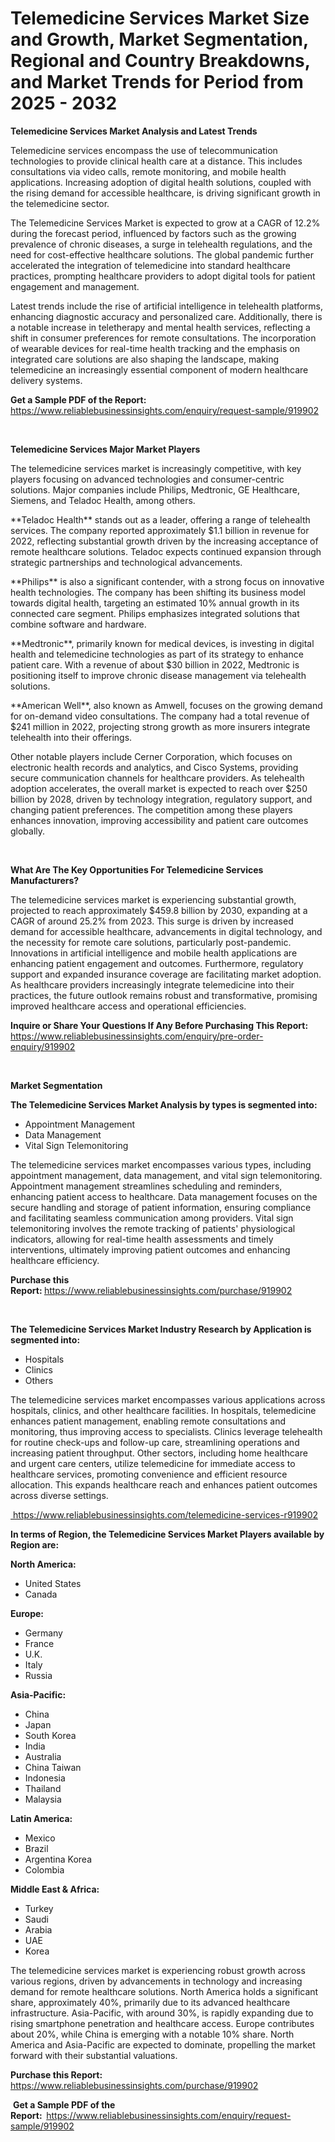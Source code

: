 <p><h1>Telemedicine Services Market Size and Growth, Market Segmentation, Regional and Country Breakdowns, and Market Trends for Period from 2025 -  2032</h1></p><p><strong>Telemedicine Services Market Analysis and Latest Trends</strong></p>
<p><p>Telemedicine services encompass the use of telecommunication technologies to provide clinical health care at a distance. This includes consultations via video calls, remote monitoring, and mobile health applications. Increasing adoption of digital health solutions, coupled with the rising demand for accessible healthcare, is driving significant growth in the telemedicine sector.</p><p>The Telemedicine Services Market is expected to grow at a CAGR of 12.2% during the forecast period, influenced by factors such as the growing prevalence of chronic diseases, a surge in telehealth regulations, and the need for cost-effective healthcare solutions. The global pandemic further accelerated the integration of telemedicine into standard healthcare practices, prompting healthcare providers to adopt digital tools for patient engagement and management.</p><p>Latest trends include the rise of artificial intelligence in telehealth platforms, enhancing diagnostic accuracy and personalized care. Additionally, there is a notable increase in teletherapy and mental health services, reflecting a shift in consumer preferences for remote consultations. The incorporation of wearable devices for real-time health tracking and the emphasis on integrated care solutions are also shaping the landscape, making telemedicine an increasingly essential component of modern healthcare delivery systems.</p></p>
<p><strong>Get a Sample PDF of the Report:&nbsp;</strong> <a href="https://www.reliablebusinessinsights.com/enquiry/request-sample/919902?utm_campaign=2843&utm_medium=2&utm_source=Github&utm_content=ia&utm_term=17042025&utm_id=telemedicine-services">https://www.reliablebusinessinsights.com/enquiry/request-sample/919902</a></p>
<p>&nbsp;</p>
<p><strong>Telemedicine Services Major Market Players</strong></p>
<p><p>The telemedicine services market is increasingly competitive, with key players focusing on advanced technologies and consumer-centric solutions. Major companies include Philips, Medtronic, GE Healthcare, Siemens, and Teladoc Health, among others.</p><p>**Teladoc Health** stands out as a leader, offering a range of telehealth services. The company reported approximately $1.1 billion in revenue for 2022, reflecting substantial growth driven by the increasing acceptance of remote healthcare solutions. Teladoc expects continued expansion through strategic partnerships and technological advancements.</p><p>**Philips** is also a significant contender, with a strong focus on innovative health technologies. The company has been shifting its business model towards digital health, targeting an estimated 10% annual growth in its connected care segment. Philips emphasizes integrated solutions that combine software and hardware.</p><p>**Medtronic**, primarily known for medical devices, is investing in digital health and telemedicine technologies as part of its strategy to enhance patient care. With a revenue of about $30 billion in 2022, Medtronic is positioning itself to improve chronic disease management via telehealth solutions.</p><p>**American Well**, also known as Amwell, focuses on the growing demand for on-demand video consultations. The company had a total revenue of $241 million in 2022, projecting strong growth as more insurers integrate telehealth into their offerings.</p><p>Other notable players include Cerner Corporation, which focuses on electronic health records and analytics, and Cisco Systems, providing secure communication channels for healthcare providers. As telehealth adoption accelerates, the overall market is expected to reach over $250 billion by 2028, driven by technology integration, regulatory support, and changing patient preferences. The competition among these players enhances innovation, improving accessibility and patient care outcomes globally.</p></p>
<p>&nbsp;</p>
<p><strong>What Are The Key Opportunities For Telemedicine Services Manufacturers?</strong></p>
<p><p>The telemedicine services market is experiencing substantial growth, projected to reach approximately $459.8 billion by 2030, expanding at a CAGR of around 25.2% from 2023. This surge is driven by increased demand for accessible healthcare, advancements in digital technology, and the necessity for remote care solutions, particularly post-pandemic. Innovations in artificial intelligence and mobile health applications are enhancing patient engagement and outcomes. Furthermore, regulatory support and expanded insurance coverage are facilitating market adoption. As healthcare providers increasingly integrate telemedicine into their practices, the future outlook remains robust and transformative, promising improved healthcare access and operational efficiencies.</p></p>
<p><strong>Inquire or Share Your Questions If Any Before Purchasing This Report:</strong> <a href="https://www.reliablebusinessinsights.com/enquiry/pre-order-enquiry/919902?utm_campaign=2843&utm_medium=2&utm_source=Github&utm_content=ia&utm_term=17042025&utm_id=telemedicine-services">https://www.reliablebusinessinsights.com/enquiry/pre-order-enquiry/919902</a></p>
<p>&nbsp;</p>
<p><strong>Market Segmentation</strong></p>
<p><strong>The Telemedicine Services Market Analysis by types is segmented into:</strong></p>
<p><ul><li>Appointment Management</li><li>Data Management</li><li>Vital Sign Telemonitoring</li></ul></p>
<p><p>The telemedicine services market encompasses various types, including appointment management, data management, and vital sign telemonitoring. Appointment management streamlines scheduling and reminders, enhancing patient access to healthcare. Data management focuses on the secure handling and storage of patient information, ensuring compliance and facilitating seamless communication among providers. Vital sign telemonitoring involves the remote tracking of patients' physiological indicators, allowing for real-time health assessments and timely interventions, ultimately improving patient outcomes and enhancing healthcare efficiency.</p></p>
<p><strong>Purchase this Report:&nbsp;</strong><a href="https://www.reliablebusinessinsights.com/purchase/919902?utm_campaign=2843&utm_medium=2&utm_source=Github&utm_content=ia&utm_term=17042025&utm_id=telemedicine-services">https://www.reliablebusinessinsights.com/purchase/919902</a></p>
<p>&nbsp;</p>
<p><strong>The Telemedicine Services Market Industry Research by Application is segmented into:</strong></p>
<p><ul><li>Hospitals</li><li>Clinics</li><li>Others</li></ul></p>
<p><p>The telemedicine services market encompasses various applications across hospitals, clinics, and other healthcare facilities. In hospitals, telemedicine enhances patient management, enabling remote consultations and monitoring, thus improving access to specialists. Clinics leverage telehealth for routine check-ups and follow-up care, streamlining operations and increasing patient throughput. Other sectors, including home healthcare and urgent care centers, utilize telemedicine for immediate access to healthcare services, promoting convenience and efficient resource allocation. This expands healthcare reach and enhances patient outcomes across diverse settings.</p></p>
<p><a href="https://www.reliablebusinessinsights.com/telemedicine-services-r919902?utm_campaign=2843&utm_medium=2&utm_source=Github&utm_content=ia&utm_term=17042025&utm_id=telemedicine-services">&nbsp;https://www.reliablebusinessinsights.com/telemedicine-services-r919902</a></p>
<p><strong>In terms of Region, the Telemedicine Services Market Players available by Region are:</strong></p>
<p>
    <p> <strong> North America: </strong>
        <ul>
            <li>United States</li>
            <li>Canada</li>
        </ul>
        </p> 
    <p> <strong> Europe: </strong>
        <ul>
            <li>Germany</li>
            <li>France</li>
            <li>U.K.</li>
            <li>Italy</li>
            <li>Russia</li>
        </ul>
        </p> 
    <p> <strong> Asia-Pacific: </strong>
        <ul>
            <li>China</li>
            <li>Japan</li>
            <li>South Korea</li>
            <li>India</li>
            <li>Australia</li>
            <li>China Taiwan</li>
            <li>Indonesia</li>
            <li>Thailand</li>
            <li>Malaysia</li>
        </ul>
        </p> 
    <p> <strong> Latin America: </strong>
        <ul>
            <li>Mexico</li>
            <li>Brazil</li>
            <li>Argentina Korea</li>
            <li>Colombia</li>
        </ul>
        </p> 
    <p> <strong> Middle East & Africa: </strong>
        <ul>
            <li>Turkey</li>
            <li>Saudi</li>
            <li>Arabia</li>
            <li>UAE</li>
            <li>Korea</li>
        </ul>
    </p>
    </p>
<p><p>The telemedicine services market is experiencing robust growth across various regions, driven by advancements in technology and increasing demand for remote healthcare solutions. North America holds a significant share, approximately 40%, primarily due to its advanced healthcare infrastructure. Asia-Pacific, with around 30%, is rapidly expanding due to rising smartphone penetration and healthcare access. Europe contributes about 20%, while China is emerging with a notable 10% share. North America and Asia-Pacific are expected to dominate, propelling the market forward with their substantial valuations.</p></p>
<p><strong>Purchase this Report: </strong><a href="https://www.reliablebusinessinsights.com/purchase/919902?utm_campaign=2843&utm_medium=2&utm_source=Github&utm_content=ia&utm_term=17042025&utm_id=telemedicine-services">https://www.reliablebusinessinsights.com/purchase/919902</a></p>
<p>&nbsp;<strong>Get a Sample PDF of the Report:&nbsp;&nbsp;</strong><a href="https://www.reliablebusinessinsights.com/enquiry/request-sample/919902?utm_campaign=2843&utm_medium=2&utm_source=Github&utm_content=ia&utm_term=17042025&utm_id=telemedicine-services">https://www.reliablebusinessinsights.com/enquiry/request-sample/919902</a></p>
<p><strong></strong></p>
<p><p></p><p></p><p></p></p>